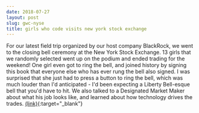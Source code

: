 ```yaml
---
date: 2018-07-27
layout: post
slug: gwc-nyse
title: girls who code visits new york stock exchange
---
```

For our latest field trip organized by our host company BlackRock, we went to the closing bell ceremony at the New York Stock Exchange. 13 girls that we randomly selected went up on the podium and ended trading for the weekend! One girl even got to ring the bell, and joined history by signing this book that everyone else who has ever rung the bell also signed. I was surprised that she just had to press a button to ring the bell, which was much louder than I'd anticipated - I'd been expecting a Liberty Bell-esque bell that you'd have to hit. We also talked to a Designated Market Maker about what his job looks like, and learned about how technology drives the trades. [(link)](https://www.cnbc.com/2018/07/27/blackrock-and-girls-who-code-ring-nyse-closing-bell.html){:target="_blank"}